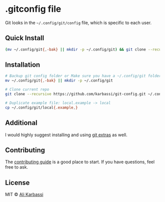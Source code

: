 # .gitconfig file

Git looks in the `~/.config/git/config` file, which is specific to each user.

## Quick Install

```sh
(mv ~/.config/git{,-bak} || mkdir -p ~/.config/git) && git clone --recurse-submodules https://github.com/karbassi/git-config.git ~/.config/git
```

## Installation

```sh
# Backup git config folder or Make sure you have a ~/.config/git folder
mv ~/.config/git{,-bak} || mkdir -p ~/.config/git

# Clone current repo
git clone --recursive https://github.com/karbassi/git-config.git ~/.config/git

# Duplicate example file: local.example -> local
cp ~/.config/git/local{.example,}
```

## Additional

I would highly suggest installing and using [git extras](https://github.com/tj/git-extras) as well.

## Contributing

The [contributing guide](CODE_OF_CONDUCT.md) is a good place to start. If you have questions, feel free to ask.

## License

MIT © [Ali Karbassi](https://karbassi.com)
